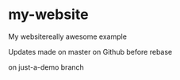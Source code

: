 # my-website
My websitereally awesome example

Updates made on master on Github before rebase

on just-a-demo branch
